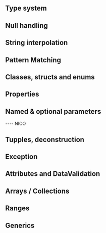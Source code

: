 ## Type system

## Null handling

## String interpolation

## Pattern Matching

## Classes, structs and enums

## Properties

## Named & optional parameters

---- NICO
## Tupples, deconstruction

## Exception

## Attributes and DataValidation

## Arrays / Collections

## Ranges

## Generics
